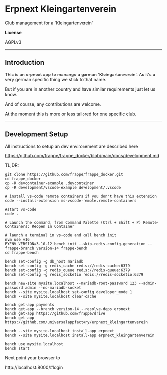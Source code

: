 # Erpnext Kleingartenverein

Club management for a 'Kleingartenverein'

**License**

AGPLv3

---

## Introduction

This is an erpnext app to manange a german 'Kleingartenverein'. As it's a very german specific thing we stick to that name.

But if you are in another country and have similar requirements just let us know.

And of course, any contributions are welcome.

At the moment this is more or less tailored for one specific club.

---

## Development Setup

All instructions to setup an dev environement are described here

https://github.com/frappe/frappe_docker/blob/main/docs/development.md

TL;DR:

```
git clone https://github.com/frappe/frappe_docker.git
cd frappe_docker
cp -R devcontainer-example .devcontainer
cp -R development/vscode-example development/.vscode

# install vs-code remote containers if you don't have this extension
code --install-extension ms-vscode-remote.remote-containers

#start vs-code
code .

# Launch the command, from Command Palette (Ctrl + Shift + P) Remote-Containers: Reopen in Container

# launch a terminal in vs-code and call bench init
nvm use v16
PYENV_VERSION=3.10.12 bench init --skip-redis-config-generation --frappe-branch version-14 frappe-bench
cd frappe-bench

bench set-config -g db_host mariadb
bench set-config -g redis_cache redis://redis-cache:6379
bench set-config -g redis_queue redis://redis-queue:6379
bench set-config -g redis_socketio redis://redis-socketio:6379

bench new-site mysite.localhost --mariadb-root-password 123 --admin-password admin --no-mariadb-socket
bench --site mysite.localhost set-config developer_mode 1
bench --site mysite.localhost clear-cache

bench get-app payments
bench get-app --branch version-14 --resolve-deps erpnext
bench get-app https://github.com/frappe/drive
bench get-app https://github.com/universalappfactory/erpnext_kleingartenverein

bench --site mysite.localhost install-app erpnext
bench --site mysite.localhost install-app erpnext_kleingartenverein

bench use mysite.localhost
bench start
```
Next point your browser to

http://localhost:8000/#login
